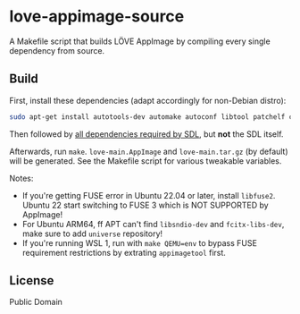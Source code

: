 love-appimage-source
=====

A Makefile script that builds LÖVE AppImage by compiling every single dependency from source.

Build
-----

First, install these dependencies (adapt accordingly for non-Debian distro):

```sh
sudo apt-get install autotools-dev automake autoconf libtool patchelf curl
```

Then followed by [all dependencies required by SDL](https://github.com/libsdl-org/SDL/blob/main/docs/README-linux.md#build-dependencies), but **not** the SDL itself.

Afterwards, run `make`. `love-main.AppImage` and `love-main.tar.gz` (by default) will be generated. See the Makefile script for various tweakable variables.

Notes:
* If you're getting FUSE error in Ubuntu 22.04 or later, install `libfuse2`. Ubuntu 22 start switching to FUSE 3 which is NOT SUPPORTED by AppImage!
* For Ubuntu ARM64, ff APT can't find `libsndio-dev` and `fcitx-libs-dev`, make sure to add `universe` repository!
* If you're running WSL 1, run with `make QEMU=env` to bypass FUSE requirement restrictions by extrating `appimagetool` first.

License
-----

Public Domain
